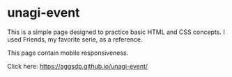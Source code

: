 # unagi-event
This is a simple page designed to practice basic HTML and CSS concepts. I used Friends, my favorite serie, as a reference.

This page contain mobile responsiveness.

Click here: https://aggsdp.github.io/unagi-event/
